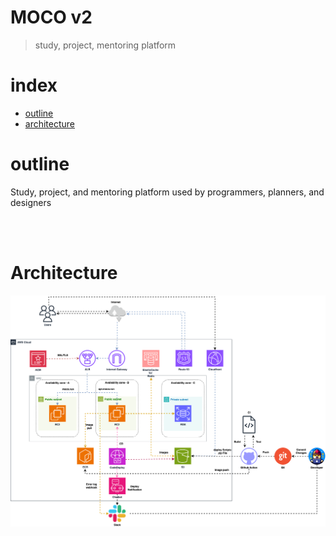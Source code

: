 # MOCO v2

> study, project, mentoring platform

# index

- [outline](#outline)
- [architecture](#architecture)

# outline

Study, project, and mentoring platform used by programmers, planners, and designers

<br/><br/>

# Architecture

![aws-architecture](https://github.com/wlswo/wlswo.github.io/blob/main/assets/images/SideProject/side%236/moco-aws-architecture.png?raw=true)
